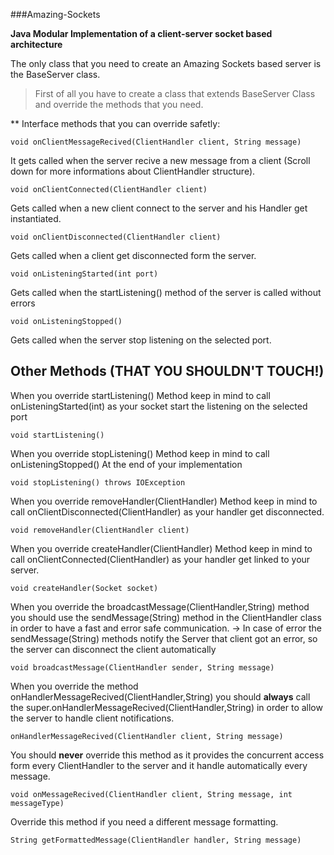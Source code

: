 ###Amazing-Sockets


**Java Modular Implementation of a client-server socket based architecture**

The only class that you need to create an Amazing Sockets based server is the BaseServer class.

> First of all you have to create a class that extends BaseServer Class and override the methods that you need.

** Interface methods that you can override safetly:


	void onClientMessageRecived(ClientHandler client, String message)
It gets called when the server recive a new message from a client 
(Scroll down for more informations about ClientHandler structure).

	void onClientConnected(ClientHandler client)
Gets called when a new client connect to the server and his Handler get instantiated.

	void onClientDisconnected(ClientHandler client)
Gets called when a client get disconnected form the server.

	void onListeningStarted(int port)
Gets called when the startListening() method of the server is called without errors

	void onListeningStopped()
Gets called when the server stop listening on the selected port.

## **Other Methods (THAT YOU SHOULDN'T TOUCH!)**

When you override startListening() Method keep in mind to call onListeningStarted(int)
as your socket start the listening on the selected port

	void startListening()
   
When you override stopListening() Method keep in mind to call onListeningStopped()
At the end of your implementation

	void stopListening() throws IOException
    
When you override removeHandler(ClientHandler) Method keep in mind to call onClientDisconnected(ClientHandler) as your handler get disconnected.

	void removeHandler(ClientHandler client)
    
When you override createHandler(ClientHandler) Method keep in mind to call onClientConnected(ClientHandler) as your handler get linked to your server.   

	void createHandler(Socket socket)
    
When you override the broadcastMessage(ClientHandler,String) method you should use the
sendMessage(String) method in the ClientHandler class in order to have a fast and error safe communication.
-> In case of error the sendMessage(String) methods notify the Server that client got an error, so the server can disconnect the client automatically

	void broadcastMessage(ClientHandler sender, String message)
    
    
When you override the method onHandlerMessageRecived(ClientHandler,String) you should **always** call the super.onHandlerMessageRecived(ClientHandler,String) in order to allow the server to handle client notifications.

	onHandlerMessageRecived(ClientHandler client, String message)
    
You should **never** override this method as it provides the concurrent access form every ClientHandler to the server and it handle automatically every message.

	void onMessageRecived(ClientHandler client, String message, int messageType)	
    
Override this method if you need a different message formatting.

    String getFormattedMessage(ClientHandler handler, String message)


